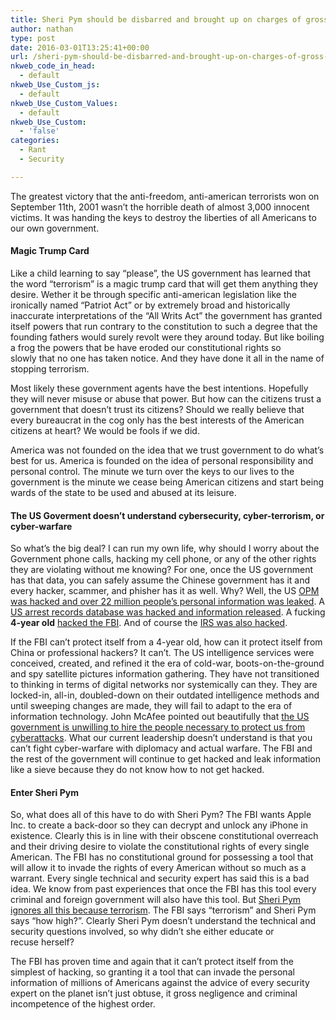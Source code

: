 ```yaml
---
title: Sheri Pym should be disbarred and brought up on charges of gross negligence
author: nathan
type: post
date: 2016-03-01T13:25:41+00:00
url: /sheri-pym-should-be-disbarred-and-brought-up-on-charges-of-gross-negligence/
nkweb_code_in_head:
  - default
nkweb_Use_Custom_js:
  - default
nkweb_Use_Custom_Values:
  - default
nkweb_Use_Custom:
  - 'false'
categories:
  - Rant
  - Security

---
```

The greatest victory that the anti-freedom, anti-american terrorists won on September 11th, 2001 wasn&#8217;t the horrible death of almost 3,000 innocent victims. It was handing the keys to destroy the liberties of all Americans to our own government.

<!--more-->

#### Magic Trump Card

Like a child learning to say &#8220;please&#8221;, the US government has learned that the word &#8220;terrorism&#8221; is a magic trump card that will get them anything they desire. Wether it be through specific anti-american legislation like the ironically named &#8220;Patriot Act&#8221; or by extremely broad and historically inaccurate interpretations of the &#8220;All Writs Act&#8221; the government has granted itself powers that run contrary to the constitution to such a degree that the founding fathers would surely revolt were they around today. But like boiling a frog the powers that be have eroded our constitutional rights so slowly that no one has taken notice. And they have done it all in the name of stopping terrorism.

Most likely these government agents have the best intentions. Hopefully they will never misuse or abuse that power. But how can the citizens trust a government that doesn&#8217;t trust its citizens? Should we really believe that every bureaucrat in the cog only has the best interests of the American citizens at heart? We would be fools if we did.

America was not founded on the idea that we trust government to do what&#8217;s best for us. America is founded on the idea of personal responsibility and personal control. The minute we turn over the keys to our lives to the government is the minute we cease being American citizens and start being wards of the state to be used and abused at its leisure.

#### The US Goverment doesn&#8217;t understand cybersecurity, cyber-terrorism, or cyber-warfare

So what&#8217;s the big deal? I can run my own life, why should I worry about the Government phone calls, hacking my cell phone, or any of the other rights they are violating without me knowing? For one, once the US government has that data, you can safely assume the Chinese government has it and every hacker, scammer, and phisher has it as well. Why? Well, the US [OPM was hacked and over 22 million people&#8217;s personal information was leaked][1]. A [US arrest records database was hacked and information released][2]. A fucking **4-year old** [hacked the FBI][3]. And of course the [IRS was also hacked][4].

If the FBI can&#8217;t protect itself from a 4-year old, how can it protect itself from China or professional hackers? It can&#8217;t. The US intelligence services were conceived, created, and refined it the era of cold-war, boots-on-the-ground and spy satellite pictures information gathering. They have not transitioned to thinking in terms of digital networks nor systemically can they. They are locked-in, all-in, doubled-down on their outdated intelligence methods and until sweeping changes are made, they will fail to adapt to the era of information technology. John McAfee pointed out beautifully that [the US government is unwilling to hire the people necessary to protect us from cyberattacks][5]. What our current leadership doesn&#8217;t understand is that you can&#8217;t fight cyber-warfare with diplomacy and actual warfare. The FBI and the rest of the government will continue to get hacked and leak information like a sieve because they do not know how to not get hacked.

#### Enter Sheri Pym

So, what does all of this have to do with Sheri Pym? The FBI wants Apple Inc. to create a back-door so they can decrypt and unlock any iPhone in existence. Clearly this is in line with their obscene constitutional overreach and their driving desire to violate the constitutional rights of every single American. The FBI has no constitutional ground for possessing a tool that will allow it to invade the rights of every American without so much as a warrant. Every single technical and security expert has said this is a bad idea. We know from past experiences that once the FBI has this tool every criminal and foreign government will also have this tool. But [Sheri Pym ignores all this because terrorism][6]. The FBI says &#8220;terrorism&#8221; and Sheri Pym says &#8220;how high?&#8221;. Clearly Sheri Pym doesn&#8217;t understand the technical and security questions involved, so why didn&#8217;t she either educate or recuse herself?

The FBI has proven time and again that it can&#8217;t protect itself from the simplest of hacking, so granting it a tool that can invade the personal information of millions of Americans against the advice of every security expert on the planet isn&#8217;t just obtuse, it gross negligence and criminal incompetence of the highest order.

&nbsp;

 [1]: https://www.washingtonpost.com/news/federal-eye/wp/2015/07/09/hack-of-security-clearance-system-affected-21-5-million-people-federal-authorities-say/
 [2]: http://www.engadget.com/2015/11/06/us-arrest-record-database-hack/
 [3]: http://worldnewsdailyreport.com/usa-4-year-old-boy-accused-of-hacking-fbi-database/
 [4]: http://time.com/4000659/irs-taxpayer-hacked-cybercrime/
 [5]: http://www.businessinsider.com/john-mcafee-ill-decrypt-san-bernardino-phone-for-free-2016-2
 [6]: http://www.wired.com/2016/02/magistrate-orders-apple-to-help-fbi-hack-phone-of-san-bernardino-shooter/
